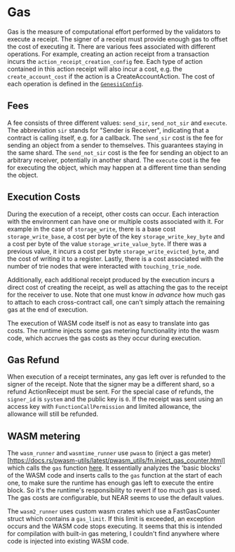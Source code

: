 # Gas

Gas is the measure of computational effort performed by the validators to execute a receipt. The signer of a receipt must provide enough gas to offset the cost of executing it.
There are various fees associated with different operations. For example, creating an action receipt from a transaction incurs the ``action_receipt_creation_config`` fee. Each type of action contained in this action receipt will also incur a cost, e.g. the ``create_account_cost`` if the action is a CreateAccountAction. The cost of each operation is defined in the [``GenesisConfig``](https://nomicon.io/GenesisConfig/).

## Fees
A fee consists of three different values: ``send_sir``, ``send_not_sir`` and ``execute``. The abbreviation ``sir`` stands for "Sender is Receiver", indicating that a contract is calling itself, e.g. for a callback.
The ``send_sir`` cost is the fee for sending an object from a sender to themselves. This guarantees staying in the same shard.
The ``send_not_sir`` cost is the fee for sending an object to an arbitrary receiver, potentially in another shard.
The ``execute`` cost is the fee for executing the object, which may happen at a different time than sending the object.

## Execution Costs
During the execution of a receipt, other costs can occur. Each interaction with the environment can have one or multiple costs associated with it. For example in the case of ``storage_write``, there is a base cost ``storage_write_base``, a cost per byte of the key ``storage_write_key_byte`` and a cost per byte of the value ``storage_write_value_byte``. If there was a previous value, it incurs a cost per byte ``storage_write_evicted_byte``, and the cost of writing it to a register. Lastly, there is a cost associated with the number of trie nodes that were interacted with ``touching_trie_node``.

Additionally, each additional receipt produced by the execution incurs a direct cost of creating the receipt, as well as attaching the gas to the receipt for the receiver to use. Note that one must know _in advance_ how much gas to attach to each cross-contract call, one can't simply attach the remaining gas at the end of execution.

The execution of WASM code itself is not as easy to translate into gas costs. The runtime injects some gas metering functionality into the wasm code, which accrues the gas costs as they occur during execution.

## Gas Refund

When execution of a receipt terminates, any gas left over is refunded to the signer of the receipt. Note that the signer may be a different shard, so a refund ActionReceipt must be sent. For the special case of refunds, the ``signer_id`` is ``system`` and the public key is ``0``.
If the receipt was sent using an access key with ``FunctionCallPermission`` and limited allowance, the allowance will still be refunded.


## WASM metering

The ``wasm_runner`` and ``wasmtime_runner`` use ``pwasm`` to (inject a gas meter)[https://docs.rs/pwasm-utils/latest/pwasm_utils/fn.inject_gas_counter.html] which calls the ``gas`` function [here](https://github.com/near/nearcore/blob/master/runtime/near-vm-logic/src/logic.rs#L1055). It essentially analyzes the 'basic blocks' of the WASM code and inserts calls to the ``gas`` function at the start of each one, to make sure the runtime has enough gas left to execute the entire block. So it's the runtime's responsibility to revert if too much gas is used. The gas costs are configurable, but NEAR seems to use the default values.

The ``wasm2_runner`` uses custom wasm crates which use a FastGasCounter struct which contains a ``gas_limit``. If this limit is exceeded, an exception occurs and the WASM code stops executing. It seems that this is intended for compilation with built-in gas metering, I couldn't find anywhere where code is injected into existing WASM code.
